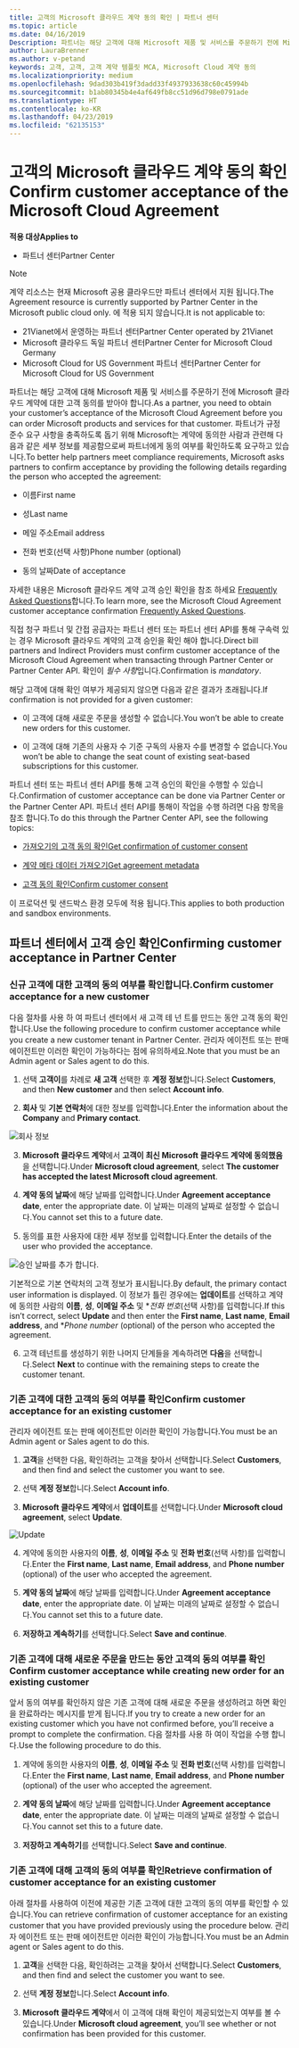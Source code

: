 ```yaml
---
title: 고객의 Microsoft 클라우드 계약 동의 확인 | 파트너 센터
ms.topic: article
ms.date: 04/16/2019
Description: 파트너는 해당 고객에 대해 Microsoft 제품 및 서비스를 주문하기 전에 Microsoft 클라우드 계약에 대한 고객 동의를 받아야 합니다. 보다 잘 파트너 규정 준수 요구 사항을 충족 Microsoft 파트너 요청 규약 동의 사용자에 대 한 특정 세부 정보를 제공 하 여 동의 확인 합니다.
author: LauraBrenner
ms.author: v-petand
keywords: 고객, 고객, 고객 계약 템플릿 MCA, Microsoft Cloud 계약 동의
ms.localizationpriority: medium
ms.openlocfilehash: 9dad303b419f3dadd33f4937933638c60c45994b
ms.sourcegitcommit: b1ab80345b4e4af649fb8cc51d96d798e0791ade
ms.translationtype: HT
ms.contentlocale: ko-KR
ms.lasthandoff: 04/23/2019
ms.locfileid: "62135153"
---
```

# <a name="confirm-customer-acceptance-of-the-microsoft-cloud-agreement"></a><span data-ttu-id="d5c99-105">고객의 Microsoft 클라우드 계약 동의 확인</span><span class="sxs-lookup"><span data-stu-id="d5c99-105">Confirm customer acceptance of the Microsoft Cloud Agreement</span></span>

<span data-ttu-id="d5c99-106">**적용 대상**</span><span class="sxs-lookup"><span data-stu-id="d5c99-106">**Applies to**</span></span>
-  <span data-ttu-id="d5c99-107">파트너 센터</span><span class="sxs-lookup"><span data-stu-id="d5c99-107">Partner Center</span></span>

> [!NOTE]
> <span data-ttu-id="d5c99-108">계약 리소스는 현재 Microsoft 공용 클라우드만 파트너 센터에서 지원 됩니다.</span><span class="sxs-lookup"><span data-stu-id="d5c99-108">The Agreement resource is currently supported by Partner Center in the Microsoft public cloud only.</span></span> <span data-ttu-id="d5c99-109">에 적용 되지 않습니다.</span><span class="sxs-lookup"><span data-stu-id="d5c99-109">It is not applicable to:</span></span>
> * <span data-ttu-id="d5c99-110">21Vianet에서 운영하는 파트너 센터</span><span class="sxs-lookup"><span data-stu-id="d5c99-110">Partner Center operated by 21Vianet</span></span>
> * <span data-ttu-id="d5c99-111">Microsoft 클라우드 독일 파트너 센터</span><span class="sxs-lookup"><span data-stu-id="d5c99-111">Partner Center for Microsoft Cloud Germany</span></span>
> * <span data-ttu-id="d5c99-112">Microsoft Cloud for US Government 파트너 센터</span><span class="sxs-lookup"><span data-stu-id="d5c99-112">Partner Center for Microsoft Cloud for US Government</span></span>

<span data-ttu-id="d5c99-113">파트너는 해당 고객에 대해 Microsoft 제품 및 서비스를 주문하기 전에 Microsoft 클라우드 계약에 대한 고객 동의를 받아야 합니다.</span><span class="sxs-lookup"><span data-stu-id="d5c99-113">As a partner, you need to obtain your customer’s acceptance of the Microsoft Cloud Agreement before you can order Microsoft products and services for that customer.</span></span> <span data-ttu-id="d5c99-114">파트너가 규정 준수 요구 사항을 충족하도록 돕기 위해 Microsoft는 계약에 동의한 사람과 관련해 다음과 같은 세부 정보를 제공함으로써 파트너에게 동의 여부를 확인하도록 요구하고 있습니다.</span><span class="sxs-lookup"><span data-stu-id="d5c99-114">To better help partners meet compliance requirements, Microsoft asks partners to confirm acceptance by providing the following details regarding the person who accepted the agreement:</span></span> 

-   <span data-ttu-id="d5c99-115">이름</span><span class="sxs-lookup"><span data-stu-id="d5c99-115">First name</span></span>

-   <span data-ttu-id="d5c99-116">성</span><span class="sxs-lookup"><span data-stu-id="d5c99-116">Last name</span></span>

-   <span data-ttu-id="d5c99-117">메일 주소</span><span class="sxs-lookup"><span data-stu-id="d5c99-117">Email address</span></span>

-   <span data-ttu-id="d5c99-118">전화 번호(선택 사항)</span><span class="sxs-lookup"><span data-stu-id="d5c99-118">Phone number (optional)</span></span>

-   <span data-ttu-id="d5c99-119">동의 날짜</span><span class="sxs-lookup"><span data-stu-id="d5c99-119">Date of acceptance</span></span>

<span data-ttu-id="d5c99-120">자세한 내용은 Microsoft 클라우드 계약 고객 승인 확인을 참조 하세요 [Frequently Asked Questions](https://docs.microsoft.com/en-us/partner-center/confirm-consent-faq)합니다.</span><span class="sxs-lookup"><span data-stu-id="d5c99-120">To learn more, see the Microsoft Cloud Agreement customer acceptance confirmation [Frequently Asked Questions](https://docs.microsoft.com/en-us/partner-center/confirm-consent-faq).</span></span>

<span data-ttu-id="d5c99-121">직접 청구 파트너 및 간접 공급자는 파트너 센터 또는 파트너 센터 API를 통해 구속력 있는 경우 Microsoft 클라우드 계약의 고객 승인을 확인 해야 합니다.</span><span class="sxs-lookup"><span data-stu-id="d5c99-121">Direct bill partners and Indirect Providers must confirm customer acceptance of the Microsoft Cloud Agreement when transacting through Partner Center or Partner Center API.</span></span> <span data-ttu-id="d5c99-122">확인이 *필수 사항*입니다.</span><span class="sxs-lookup"><span data-stu-id="d5c99-122">Confirmation is *mandatory*.</span></span>

<span data-ttu-id="d5c99-123">해당 고객에 대해 확인 여부가 제공되지 않으면 다음과 같은 결과가 초래됩니다.</span><span class="sxs-lookup"><span data-stu-id="d5c99-123">If confirmation is not provided for a given customer:</span></span>

-   <span data-ttu-id="d5c99-124">이 고객에 대해 새로운 주문을 생성할 수 없습니다.</span><span class="sxs-lookup"><span data-stu-id="d5c99-124">You won’t be able to create new orders for this customer.</span></span>

-   <span data-ttu-id="d5c99-125">이 고객에 대해 기존의 사용자 수 기준 구독의 사용자 수를 변경할 수 없습니다.</span><span class="sxs-lookup"><span data-stu-id="d5c99-125">You won’t be able to change the seat count of existing seat-based subscriptions for this customer.</span></span>

<span data-ttu-id="d5c99-126">파트너 센터 또는 파트너 센터 API를 통해 고객 승인의 확인을 수행할 수 있습니다.</span><span class="sxs-lookup"><span data-stu-id="d5c99-126">Confirmation of customer acceptance can be done via Partner Center or the Partner Center API.</span></span> <span data-ttu-id="d5c99-127">파트너 센터 API를 통해이 작업을 수행 하려면 다음 항목을 참조 합니다.</span><span class="sxs-lookup"><span data-stu-id="d5c99-127">To do this through the Partner Center API, see the following topics:</span></span> 

-   [<span data-ttu-id="d5c99-128">가져오기의 고객 동의 확인</span><span class="sxs-lookup"><span data-stu-id="d5c99-128">Get confirmation of customer consent</span></span>](https://docs.microsoft.com/en-us/partner-center/develop/get-confirmation-of-customer-consent)

-   [<span data-ttu-id="d5c99-129">계약 메타 데이터 가져오기</span><span class="sxs-lookup"><span data-stu-id="d5c99-129">Get agreement metadata</span></span>](https://docs.microsoft.com/en-us/partner-center/develop/get-agreement-metadata)

-   [<span data-ttu-id="d5c99-130">고객 동의 확인</span><span class="sxs-lookup"><span data-stu-id="d5c99-130">Confirm customer consent</span></span>](https://docs.microsoft.com/en-us/partner-center/develop/confirm-customer-consent)


<span data-ttu-id="d5c99-131">이 프로덕션 및 샌드박스 환경 모두에 적용 됩니다.</span><span class="sxs-lookup"><span data-stu-id="d5c99-131">This applies to both production and sandbox environments.</span></span>

## <a name="confirming-customer-acceptance-in-partner-center"></a><span data-ttu-id="d5c99-132">파트너 센터에서 고객 승인 확인</span><span class="sxs-lookup"><span data-stu-id="d5c99-132">Confirming customer acceptance in Partner Center</span></span>

### <a name="confirm-customer-acceptance-for-a-new-customer"></a><span data-ttu-id="d5c99-133">신규 고객에 대한 고객의 동의 여부를 확인합니다.</span><span class="sxs-lookup"><span data-stu-id="d5c99-133">Confirm customer acceptance for a new customer</span></span>

<span data-ttu-id="d5c99-134">다음 절차를 사용 하 여 파트너 센터에서 새 고객 테 넌 트를 만드는 동안 고객 동의 확인 합니다.</span><span class="sxs-lookup"><span data-stu-id="d5c99-134">Use the following procedure to confirm customer acceptance while you create a new customer tenant in Partner Center.</span></span> <span data-ttu-id="d5c99-135">관리자 에이전트 또는 판매 에이전트만 이러한 확인이 가능하다는 점에 유의하세요.</span><span class="sxs-lookup"><span data-stu-id="d5c99-135">Note that you must be an Admin agent or Sales agent to do this.</span></span>
 
1.  <span data-ttu-id="d5c99-136">선택 **고객이**를 차례로 **새 고객** 선택한 후 **계정 정보**합니다.</span><span class="sxs-lookup"><span data-stu-id="d5c99-136">Select **Customers**, and then **New customer** and then select **Account info**.</span></span>

2.  <span data-ttu-id="d5c99-137">**회사** 및 **기본 연락처**에 대한 정보를 입력합니다.</span><span class="sxs-lookup"><span data-stu-id="d5c99-137">Enter the information about the **Company** and **Primary contact**.</span></span>

![회사 정보](images/mca/mca1.png)

3.  <span data-ttu-id="d5c99-139">**Microsoft 클라우드 계약**에서 **고객이 최신 Microsoft 클라우드 계약에 동의했음**을 선택합니다.</span><span class="sxs-lookup"><span data-stu-id="d5c99-139">Under **Microsoft cloud agreement**, select **The customer has accepted the latest Microsoft cloud agreement**.</span></span> 

4.  <span data-ttu-id="d5c99-140">**계약 동의 날짜**에 해당 날짜를 입력합니다.</span><span class="sxs-lookup"><span data-stu-id="d5c99-140">Under **Agreement acceptance date**, enter the appropriate date.</span></span> <span data-ttu-id="d5c99-141">이 날짜는 미래의 날짜로 설정할 수 없습니다.</span><span class="sxs-lookup"><span data-stu-id="d5c99-141">You cannot set this to a future date.</span></span>

5.  <span data-ttu-id="d5c99-142">동의를 표한 사용자에 대한 세부 정보를 입력합니다.</span><span class="sxs-lookup"><span data-stu-id="d5c99-142">Enter the details of the user who provided the acceptance.</span></span> 

![승인 날짜를 추가 합니다.](images/mca/MCA3.png)

<span data-ttu-id="d5c99-144">기본적으로 기본 연락처의 고객 정보가 표시됩니다.</span><span class="sxs-lookup"><span data-stu-id="d5c99-144">By default, the primary contact user information is displayed.</span></span> <span data-ttu-id="d5c99-145">이 정보가 틀린 경우에는 **업데이트**를 선택하고 계약에 동의한 사람의 **이름**, **성**, **이메일 주소** 및 \**전화 번호*(선택 사항)를 입력합니다.</span><span class="sxs-lookup"><span data-stu-id="d5c99-145">If this isn’t correct, select **Update** and then enter the **First name**, **Last name**, **Email address**, and \**Phone number* (optional) of the person who accepted the agreement.</span></span>

6.  <span data-ttu-id="d5c99-146">고객 테넌트를 생성하기 위한 나머지 단계들을 계속하려면 **다음**을 선택합니다.</span><span class="sxs-lookup"><span data-stu-id="d5c99-146">Select **Next** to continue with the remaining steps to create the customer tenant.</span></span>

### <a name="confirm-customer-acceptance-for-an-existing-customer"></a><span data-ttu-id="d5c99-147">기존 고객에 대한 고객의 동의 여부를 확인</span><span class="sxs-lookup"><span data-stu-id="d5c99-147">Confirm customer acceptance for an existing customer</span></span>

<span data-ttu-id="d5c99-148">관리자 에이전트 또는 판매 에이전트만 이러한 확인이 가능합니다.</span><span class="sxs-lookup"><span data-stu-id="d5c99-148">You must be an Admin agent or Sales agent to do this.</span></span> 

1.  <span data-ttu-id="d5c99-149">**고객**을 선택한 다음, 확인하려는 고객을 찾아서 선택합니다.</span><span class="sxs-lookup"><span data-stu-id="d5c99-149">Select **Customers**, and then find and select the customer you want to see.</span></span> 

2.  <span data-ttu-id="d5c99-150">선택 **계정 정보**합니다.</span><span class="sxs-lookup"><span data-stu-id="d5c99-150">Select **Account info**.</span></span>

3.  <span data-ttu-id="d5c99-151">**Microsoft 클라우드 계약**에서 **업데이트**를 선택합니다.</span><span class="sxs-lookup"><span data-stu-id="d5c99-151">Under **Microsoft cloud agreement**, select **Update**.</span></span>

![Update](images/mca/mca4.png)

4.  <span data-ttu-id="d5c99-153">계약에 동의한 사용자의 **이름**, **성**, **이메일 주소** 및 **전화 번호**(선택 사항)를 입력합니다.</span><span class="sxs-lookup"><span data-stu-id="d5c99-153">Enter the **First name**, **Last name**, **Email address**, and **Phone number** (optional) of the user who accepted the agreement.</span></span>

5.  <span data-ttu-id="d5c99-154">**계약 동의 날짜**에 해당 날짜를 입력합니다.</span><span class="sxs-lookup"><span data-stu-id="d5c99-154">Under **Agreement acceptance date**, enter the appropriate date.</span></span> <span data-ttu-id="d5c99-155">이 날짜는 미래의 날짜로 설정할 수 없습니다.</span><span class="sxs-lookup"><span data-stu-id="d5c99-155">You cannot set this to a future date.</span></span>

6.  <span data-ttu-id="d5c99-156">**저장하고 계속하기**를 선택합니다.</span><span class="sxs-lookup"><span data-stu-id="d5c99-156">Select **Save and continue**.</span></span>

### <a name="confirm-customer-acceptance-while-creating-new-order-for-an-existing-customer"></a><span data-ttu-id="d5c99-157">기존 고객에 대해 새로운 주문을 만드는 동안 고객의 동의 여부를 확인</span><span class="sxs-lookup"><span data-stu-id="d5c99-157">Confirm customer acceptance while creating new order for an existing customer</span></span>

<span data-ttu-id="d5c99-158">앞서 동의 여부를 확인하지 않은 기존 고객에 대해 새로운 주문을 생성하려고 하면 확인을 완료하라는 메시지를 받게 됩니다.</span><span class="sxs-lookup"><span data-stu-id="d5c99-158">If you try to create a new order for an existing customer which you have not confirmed before, you’ll receive a prompt to complete the confirmation.</span></span> <span data-ttu-id="d5c99-159">다음 절차를 사용 하 여이 작업을 수행 합니다.</span><span class="sxs-lookup"><span data-stu-id="d5c99-159">Use the following procedure to do this.</span></span> 

1.  <span data-ttu-id="d5c99-160">계약에 동의한 사용자의 **이름**, **성**, **이메일 주소** 및 **전화 번호**(선택 사항)를 입력합니다.</span><span class="sxs-lookup"><span data-stu-id="d5c99-160">Enter the **First name**, **Last name**, **Email address**, and **Phone number** (optional) of the user who accepted the agreement.</span></span>

2.  <span data-ttu-id="d5c99-161">**계약 동의 날짜**에 해당 날짜를 입력합니다.</span><span class="sxs-lookup"><span data-stu-id="d5c99-161">Under **Agreement acceptance date**, enter the appropriate date.</span></span> <span data-ttu-id="d5c99-162">이 날짜는 미래의 날짜로 설정할 수 없습니다.</span><span class="sxs-lookup"><span data-stu-id="d5c99-162">You cannot set this to a future date.</span></span>

3.  <span data-ttu-id="d5c99-163">**저장하고 계속하기**를 선택합니다.</span><span class="sxs-lookup"><span data-stu-id="d5c99-163">Select **Save and continue**.</span></span>


### <a name="retrieve-confirmation-of-customer-acceptance-for-an-existing-customer"></a><span data-ttu-id="d5c99-164">기존 고객에 대해 고객의 동의 여부를 확인</span><span class="sxs-lookup"><span data-stu-id="d5c99-164">Retrieve confirmation of customer acceptance for an existing customer</span></span>

<span data-ttu-id="d5c99-165">아래 절차를 사용하여 이전에 제공한 기존 고객에 대한 고객의 동의 여부를 확인할 수 있습니다.</span><span class="sxs-lookup"><span data-stu-id="d5c99-165">You can retrieve confirmation of customer acceptance for an existing customer that you have provided previously using the procedure below.</span></span> <span data-ttu-id="d5c99-166">관리자 에이전트 또는 판매 에이전트만 이러한 확인이 가능합니다.</span><span class="sxs-lookup"><span data-stu-id="d5c99-166">You must be an Admin agent or Sales agent to do this.</span></span> 

1.  <span data-ttu-id="d5c99-167">**고객**을 선택한 다음, 확인하려는 고객을 찾아서 선택합니다.</span><span class="sxs-lookup"><span data-stu-id="d5c99-167">Select **Customers**, and then find and select the customer you want to see.</span></span> 

2.  <span data-ttu-id="d5c99-168">선택 **계정 정보**합니다.</span><span class="sxs-lookup"><span data-stu-id="d5c99-168">Select **Account info**.</span></span>

3.  <span data-ttu-id="d5c99-169">**Microsoft 클라우드 계약**에서 이 고객에 대해 확인이 제공되었는지 여부를 볼 수 있습니다.</span><span class="sxs-lookup"><span data-stu-id="d5c99-169">Under **Microsoft cloud agreement**, you’ll see whether or not confirmation has been provided for this customer.</span></span>

